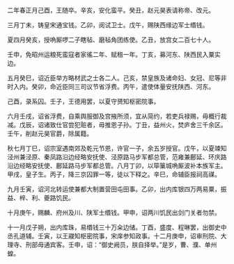 二年春正月己酉，王随卒。辛亥，安化蛮平。癸丑，赵元昊表请称帝、改元。

三月丁未，铸皇宋通宝钱。乙卯，阅试卫士。戊午，赐陕西缘边军士缗钱。

夏四月癸亥，授唃厮啰二子瞎毡、磨毡角团练使。乙丑，放宫女二百七十人。

壬申，免昭州运粮死蛮寇者家徭二年、赋租一年。丁亥，募河东、陕西民入粟实边。

五月癸巳，诏近臣举方略材武之士各二人。己亥，禁皇族及诸命妇、女冠、尼等非时入内。癸卯，命近臣同三司议节省浮费。丙午，遣使体量安抚陕西、河东。

己酉，录系囚。壬子，王德用罢，以夏守赟知枢密院事。

六月壬戌，诏省浮费，自乘舆服御及宫掖所须，宜从简约，若吏兵禄赐，毋概行裁减。戊辰，诏诸致仕官尝犯赃者，毋推恩子孙。丁丑，益州火，焚庐舍三千余区。壬午，削赵元昊官爵，除属籍。

秋七月丁巳，诏宗室遇南郊及乾元节恩，许官一子，余五岁授官。戊午，以夏竦知泾州兼泾原、秦凤路沿边经略安抚使、泾原路马步军都总管，范雍兼鄜延、环庆路沿边经略安抚使、鄜延路马步军都总管。八月丁卯，以筚篥城唃厮波补本族军主。甲戌，皇子生。丙子，降三京囚罪一等，徒以下释之。辛巳，命辅臣报祠高禖。

九月壬寅，诏河北转运使兼都大制置营田屯田事。乙卯，出内库银四万两易粟，振益、梓、利、夔路饥民。

十月庚午，赐麟、府州及川、陕军士缗钱。甲申，诏两川饥民出剑门关者勿禁。

十一月戊子朔，出内库珠，易缗钱三十万籴边储。丁酉，盛度、程琳罢，出御史中丞孔道辅。壬寅，以王鬷知枢密院事，宋庠参知政事。十二月庚申，诏审刑院、大理寺、刑部毋通宾客。壬申，诏：“御史阙员，朕自择举。”是岁，曹、濮、单州蝗。
